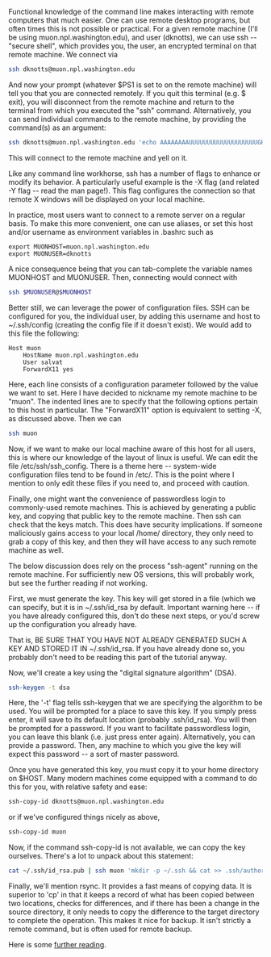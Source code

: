 Functional knowledge of the command line makes interacting with remote computers that much easier.
One can use remote desktop programs, but often times this is not possible or practical.
For a given remote machine (I'll be using muon.npl.washington.edu), and user (dknotts),
we can use ssh -- "secure shell", which provides you, the user, an encrypted terminal on that remote machine.
We connect via
```bash
ssh dknotts@muon.npl.washington.edu
```

And now your prompt (whatever $PS1 is set to on the remote machine) will tell you that you are connected remotely.
If you quit this terminal (e.g. $ exit), you will disconnect from the remote machine and return to the terminal from which you executed the "ssh" command.
Alternatively, you can send individual commands to the remote machine, by providing the command(s) as an argument:
```bash
ssh dknotts@muon.npl.washington.edu 'echo AAAAAAAAUUUUUUUUUUUUUUUUUUUGH'
```
This will connect to the remote machine and yell on it.

Like any command line workhorse, ssh has a number of flags to enhance or modify its behavior. A particularly useful example is the -X flag (and related -Y flag -- read the man page!).
This flag configures the connection so that remote X windows will be displayed on your local machine.

In practice, most users want to connect to a remote server on a regular basis. To make this more convenient, one can use aliases, or set this host and/or username as environment variables in .bashrc such as
```
export MUONHOST=muon.npl.washington.edu
export MUONUSER=dknotts
```
A nice consequence being that you can tab-complete the variable names MUONHOST and MUONUSER. Then, connecting would connect with
```bash
ssh $MUONUSER@$MUONHOST
```

Better still, we can leverage the power of configuration files. SSH can be configured for you, the individual user,
by adding this username and host to ~/.ssh/config (creating the config file if it doesn't exist).
We would add to this file the following:
```
Host muon
    HostName muon.npl.washington.edu
    User salvat
    ForwardX11 yes
```
Here, each line consists of a configuration parameter followed by the value we want to set. Here I have decided to nickname my remote machine to be "muon".
The indented lines are to specify that the following options pertain to this host in particular.
The "ForwardX11" option is equivalent to setting -X, as discussed above.
Then we can
```bash
ssh muon
```

Now, if we want to make our local machine aware of this host for all users, this is where our knowledge of the layout of linux is useful.
We can edit the file /etc/ssh/ssh_config.
There is a theme here -- system-wide configuration files tend to be found in /etc/.
This is the point where I mention to only edit these files if you need to, and proceed with caution.

Finally, one might want the convenience of passwordless login to commonly-used remote machines.
This is achieved by generating a public key, and copying that public key to the remote machine.
Then ssh can check that the keys match. This does have security implications.
If someone maliciously gains access to your local /home/ directory, they only need to grab a copy of this key,
and then they will have access to any such remote machine as well.

The below discussion does rely on the process "ssh-agent" running on the remote machine.
For sufficiently new OS versions, this will probably work, but see the further reading if not working.

First, we must generate the key. This key will get stored in a file (which we can specify, but it is in ~/.ssh/id_rsa by default.
Important warning here -- if you have already configured this, don't do these next steps, or you'd screw up the configuration you already have.

That is, BE SURE THAT YOU HAVE NOT ALREADY GENERATED SUCH A KEY AND STORED IT IN ~/.ssh/id_rsa.
If you have already done so, you probably don't need to be reading this part of the tutorial anyway.

Now, we'll create a key using the "digital signature algorithm" (DSA).
```bash
ssh-keygen -t dsa
```
Here, the '-t' flag tells ssh-keygen that we are specifying the algorithm to be used.
You will be prompted for a place to save this key. If you simply press enter, it will save to its default location (probably .ssh/id_rsa).
You will then be prompted for a password. If you want to facilitate passwordless login, you can leave this blank (i.e. just press enter again).
Alternatively, you can provide a password. Then, any machine to which you give the key will expect this password -- a sort of master password.

Once you have generated this key, you must copy it to your home directory on $HOST.
Many modern machines come equipped with a command to do this for you, with relative safety and ease:
```bash
ssh-copy-id dknotts@muon.npl.washington.edu
```
or if we've configured things nicely as above,
```bash
ssh-copy-id muon
```

Now, if the command ssh-copy-id is not available, we can copy the key ourselves. There's a lot to unpack about this statement:
```bash
cat ~/.ssh/id_rsa.pub | ssh muon 'mkdir -p ~/.ssh && cat >> .ssh/authorized_keys && echo "Key copied"'
```

Finally, we'll mention rsync. It provides a fast means of copying data.
It is superior to 'cp' in that it keeps a record of what has been copied between two locations,
checks for differences, and if there has been a change in the source directory,
it only needs to copy the difference to the target directory to complete the operation.
This makes it nice for backup. It isn't strictly a remote command, but is often used for remote backup.

Here is some [further reading](https://support.suso.com/supki/SSH_Tutorial_for_Linux).
